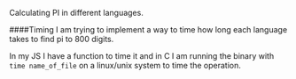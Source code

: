 Calculating PI in different languages.

####Timing
I am trying to implement a way to time how long each language takes to find pi to 800 digits.

In my JS I have a function to time it and in C I am running the binary with ```time name_of_file``` on a linux/unix system to time the operation.
